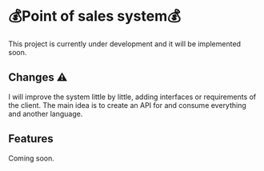 # 💰Point of sales system💰
This project is currently under development and it will be implemented soon.

## Changes ⚠
I will improve the system little by little, adding interfaces or requirements of the client. 
The main idea is to create an API for and consume everything and another language.

## Features

Coming soon.

